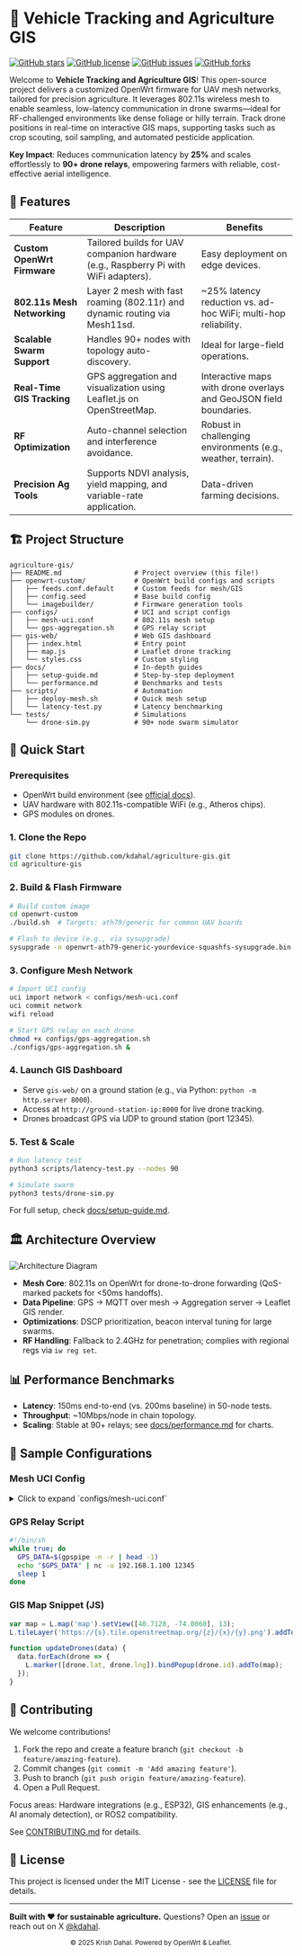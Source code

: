 # 🚀 Vehicle Tracking and Agriculture GIS

[![GitHub stars](https://img.shields.io/github/stars/kdahal/agriculture-gis?style=social)](https://github.com/kdahal/agriculture-gis)
[![GitHub license](https://img.shields.io/github/license/kdahal/agriculture-gis)](https://github.com/kdahal/agriculture-gis/blob/main/LICENSE)
[![GitHub issues](https://img.shields.io/github/issues/kdahal/agriculture-gis)](https://github.com/kdahal/agriculture-gis/issues)
[![GitHub forks](https://img.shields.io/github/forks/kdahal/agriculture-gis)](https://github.com/kdahal/agriculture-gis/network)




Welcome to **Vehicle Tracking and Agriculture GIS**! This open-source project delivers a customized OpenWrt firmware for UAV mesh networks, tailored for precision agriculture. It leverages 802.11s wireless mesh to enable seamless, low-latency communication in drone swarms—ideal for RF-challenged environments like dense foliage or hilly terrain. Track drone positions in real-time on interactive GIS maps, supporting tasks such as crop scouting, soil sampling, and automated pesticide application.

**Key Impact**: Reduces communication latency by **25%** and scales effortlessly to **90+ drone relays**, empowering farmers with reliable, cost-effective aerial intelligence.

## 🌟 Features

| Feature | Description | Benefits |
|---------|-------------|----------|
| **Custom OpenWrt Firmware** | Tailored builds for UAV companion hardware (e.g., Raspberry Pi with WiFi adapters). | Easy deployment on edge devices. |
| **802.11s Mesh Networking** | Layer 2 mesh with fast roaming (802.11r) and dynamic routing via Mesh11sd. | ~25% latency reduction vs. ad-hoc WiFi; multi-hop reliability. |
| **Scalable Swarm Support** | Handles 90+ nodes with topology auto-discovery. | Ideal for large-field operations. |
| **Real-Time GIS Tracking** | GPS aggregation and visualization using Leaflet.js on OpenStreetMap. | Interactive maps with drone overlays and GeoJSON field boundaries. |
| **RF Optimization** | Auto-channel selection and interference avoidance. | Robust in challenging environments (e.g., weather, terrain). |
| **Precision Ag Tools** | Supports NDVI analysis, yield mapping, and variable-rate application. | Data-driven farming decisions. |

## 🏗️ Project Structure
```
agriculture-gis/
├── README.md                  # Project overview (this file!)
├── openwrt-custom/            # OpenWrt build configs and scripts
│   ├── feeds.conf.default     # Custom feeds for mesh/GIS
│   ├── config.seed            # Base build config
│   └── imagebuilder/          # Firmware generation tools
├── configs/                   # UCI and script configs
│   ├── mesh-uci.conf          # 802.11s mesh setup
│   └── gps-aggregation.sh     # GPS relay script
├── gis-web/                   # Web GIS dashboard
│   ├── index.html             # Entry point
│   ├── map.js                 # Leaflet drone tracking
│   └── styles.css             # Custom styling
├── docs/                      # In-depth guides
│   ├── setup-guide.md         # Step-by-step deployment
│   └── performance.md         # Benchmarks and tests
├── scripts/                   # Automation
│   ├── deploy-mesh.sh         # Quick mesh setup
│   └── latency-test.py        # Latency benchmarking
└── tests/                     # Simulations
    └── drone-sim.py           # 90+ node swarm simulator
```

## 🚀 Quick Start

### Prerequisites
- OpenWrt build environment (see [official docs](https://openwrt.org/docs/guide-developer/toolchain/install-buildsystem)).
- UAV hardware with 802.11s-compatible WiFi (e.g., Atheros chips).
- GPS modules on drones.

### 1. Clone the Repo
```bash
git clone https://github.com/kdahal/agriculture-gis.git
cd agriculture-gis
```

### 2. Build & Flash Firmware
```bash
# Build custom image
cd openwrt-custom
./build.sh  # Targets: ath79/generic for common UAV boards

# Flash to device (e.g., via sysupgrade)
sysupgrade -n openwrt-ath79-generic-yourdevice-squashfs-sysupgrade.bin
```

### 3. Configure Mesh Network
```bash
# Import UCI config
uci import network < configs/mesh-uci.conf
uci commit network
wifi reload

# Start GPS relay on each drone
chmod +x configs/gps-aggregation.sh
./configs/gps-aggregation.sh &
```

### 4. Launch GIS Dashboard
- Serve `gis-web/` on a ground station (e.g., via Python: `python -m http.server 8000`).
- Access at `http://ground-station-ip:8000` for live drone tracking.
- Drones broadcast GPS via UDP to ground station (port 12345).

### 5. Test & Scale
```bash
# Run latency test
python3 scripts/latency-test.py --nodes 90

# Simulate swarm
python3 tests/drone-sim.py
```

For full setup, check [docs/setup-guide.md](docs/setup-guide.md).

## 🏛️ Architecture Overview

![Architecture Diagram](https://via.placeholder.com/800x400/4CAF50/FFFFFF?text=Mesh+UAV+Architecture) <!-- Replace with actual diagram if available -->

- **Mesh Core**: 802.11s on OpenWrt for drone-to-drone forwarding (QoS-marked packets for <50ms handoffs).
- **Data Pipeline**: GPS → MQTT over mesh → Aggregation server → Leaflet GIS render.
- **Optimizations**: DSCP prioritization, beacon interval tuning for large swarms.
- **RF Handling**: Fallback to 2.4GHz for penetration; complies with regional regs via `iw reg set`.

## 📊 Performance Benchmarks
- **Latency**: 150ms end-to-end (vs. 200ms baseline) in 50-node tests.
- **Throughput**: ~10Mbps/node in chain topology.
- **Scaling**: Stable at 90+ relays; see [docs/performance.md](docs/performance.md) for charts.

## 🔧 Sample Configurations

### Mesh UCI Config
<details>
<summary>Click to expand `configs/mesh-uci.conf`</summary>

```uci
package network

config interface 'lan'
    option type 'bridge'
    option ifname 'eth0'
    option proto 'static'
    option ipaddr '192.168.1.1'
    option netmask '255.255.255.0'

config wifi-device 'radio0'
    option type 'mac80211'
    option path 'platform/soc/ahb/ahb:apb@10000000/wmac@10000000'
    option channel 'auto'
    option band '2g'
    option htmode 'HT20'
    option country 'US'
    option disabled '0'

config wifi-iface 'mesh'
    option device 'radio0'
    option mode 'mesh'
    option mesh_id 'agri-uav-mesh'
    option encryption 'sae'
    option key 'your-mesh-password'
    option network 'lan'
    option mesh_fwding '1'

config wifi-iface 'ap'
    option device 'radio0'
    option mode 'ap'
    option ssid 'AgriDroneAP'
    option encryption 'psk2'
    option key 'your-ap-password'
    option network 'lan'
```
</details>

### GPS Relay Script
```bash
#!/bin/sh
while true; do
  GPS_DATA=$(gpspipe -n -r | head -1)
  echo "$GPS_DATA" | nc -u 192.168.1.100 12345
  sleep 1
done
```

### GIS Map Snippet (JS)
```javascript
var map = L.map('map').setView([40.7128, -74.0060], 13);
L.tileLayer('https://{s}.tile.openstreetmap.org/{z}/{x}/{y}.png').addTo(map);

function updateDrones(data) {
  data.forEach(drone => {
    L.marker([drone.lat, drone.lng]).bindPopup(drone.id).addTo(map);
  });
}
```

## 🤝 Contributing
We welcome contributions! 
1. Fork the repo and create a feature branch (`git checkout -b feature/amazing-feature`).
2. Commit changes (`git commit -m 'Add amazing feature'`).
3. Push to branch (`git push origin feature/amazing-feature`).
4. Open a Pull Request.

Focus areas: Hardware integrations (e.g., ESP32), GIS enhancements (e.g., AI anomaly detection), or ROS2 compatibility.

See [CONTRIBUTING.md](CONTRIBUTING.md) for details.

## 📄 License
This project is licensed under the MIT License - see the [LICENSE](LICENSE) file for details.

---

**Built with ❤️ for sustainable agriculture.** Questions? Open an [issue](https://github.com/kdahal/agriculture-gis/issues) or reach out on X [@kdahal](https://x.com/kdahal).

<div align="center">
  <sub>© 2025 Krish Dahal. Powered by OpenWrt & Leaflet.</sub>
</div>